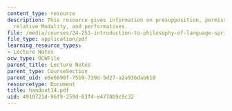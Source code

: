 ```yaml
---
content_type: resource
description: This resource gives information on presupposition, permissibility,  vagueness,
  relative Modality, and performatives.
file: /media/courses/24-251-introduction-to-philosophy-of-language-spring-2005/4910721d96f9259d03f4e4778b9c9c32_handout14.pdf
file_type: application/pdf
learning_resource_types:
- Lecture Notes
ocw_type: OCWFile
parent_title: Lecture Notes
parent_type: CourseSection
parent_uid: e0e6690f-75b9-739d-5d27-a2a936dab618
resourcetype: Document
title: handout14.pdf
uid: 4910721d-96f9-259d-03f4-e4778b9c9c32
---
```

